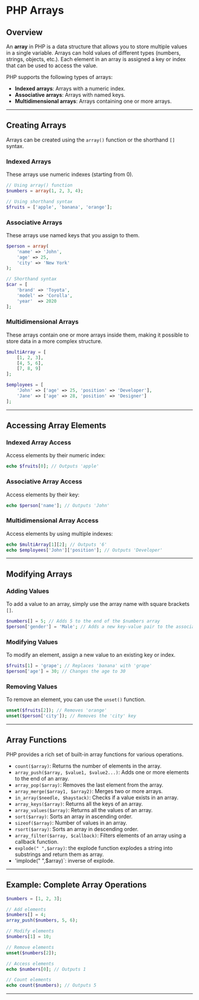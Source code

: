 # PHP Arrays

## Overview
An **array** in PHP is a data structure that allows you to store multiple values in a single variable. Arrays can hold values of different types (numbers, strings, objects, etc.). Each element in an array is assigned a key or index that can be used to access the value.

PHP supports the following types of arrays:
- **Indexed arrays**: Arrays with a numeric index.
- **Associative arrays**: Arrays with named keys.
- **Multidimensional arrays**: Arrays containing one or more arrays.

---

## Creating Arrays
Arrays can be created using the `array()` function or the shorthand `[]` syntax.

### Indexed Arrays
These arrays use numeric indexes (starting from 0).

```php
// Using array() function
$numbers = array(1, 2, 3, 4);

// Using shorthand syntax
$fruits = ['apple', 'banana', 'orange'];
```

### Associative Arrays
These arrays use named keys that you assign to them.

```php
$person = array(
    'name' => 'John',
    'age' => 25,
    'city' => 'New York'
);

// Shorthand syntax
$car = [
    'brand' => 'Toyota',
    'model' => 'Corolla',
    'year'  => 2020
];
```

### Multidimensional Arrays
These arrays contain one or more arrays inside them, making it possible to store data in a more complex structure.

```php
$multiArray = [
    [1, 2, 3],
    [4, 5, 6],
    [7, 8, 9]
];

$employees = [
    'John' => ['age' => 25, 'position' => 'Developer'],
    'Jane' => ['age' => 28, 'position' => 'Designer']
];
```

---

## Accessing Array Elements

### Indexed Array Access
Access elements by their numeric index:
```php
echo $fruits[0]; // Outputs 'apple'
```

### Associative Array Access
Access elements by their key:
```php
echo $person['name']; // Outputs 'John'
```

### Multidimensional Array Access
Access elements by using multiple indexes:
```php
echo $multiArray[1][2]; // Outputs '6'
echo $employees['John']['position']; // Outputs 'Developer'
```

---

## Modifying Arrays
### Adding Values
To add a value to an array, simply use the array name with square brackets `[]`.

```php
$numbers[] = 5; // Adds 5 to the end of the $numbers array
$person['gender'] = 'Male'; // Adds a new key-value pair to the associative array
```

### Modifying Values
To modify an element, assign a new value to an existing key or index.

```php
$fruits[1] = 'grape'; // Replaces 'banana' with 'grape'
$person['age'] = 30; // Changes the age to 30
```

### Removing Values
To remove an element, you can use the `unset()` function.

```php
unset($fruits[2]); // Removes 'orange'
unset($person['city']); // Removes the 'city' key
```

---

## Array Functions
PHP provides a rich set of built-in array functions for various operations.

- `count($array)`: Returns the number of elements in the array.
- `array_push($array, $value1, $value2...)`: Adds one or more elements to the end of an array.
- `array_pop($array)`: Removes the last element from the array.
- `array_merge($array1, $array2)`: Merges two or more arrays.
- `in_array($needle, $haystack)`: Checks if a value exists in an array.
- `array_keys($array)`: Returns all the keys of an array.
- `array_values($array)`: Returns all the values of an array.
- `sort($array)`: Sorts an array in ascending order.
- `sizeof($array)`: Number of values in an array. 
- `rsort($array)`: Sorts an array in descending order.
- `array_filter($array, $callback)`: Filters elements of an array using a callback function.
- `explode(" ",$array)`: the explode function explodes a string into substrings and return them as array.
- 'implode(" ",$array)`: inverse of explode.

---

## Example: Complete Array Operations

```php
$numbers = [1, 2, 3];

// Add elements
$numbers[] = 4;
array_push($numbers, 5, 6);

// Modify elements
$numbers[1] = 10;

// Remove elements
unset($numbers[2]);

// Access elements
echo $numbers[0]; // Outputs 1

// Count elements
echo count($numbers); // Outputs 5
```

---

